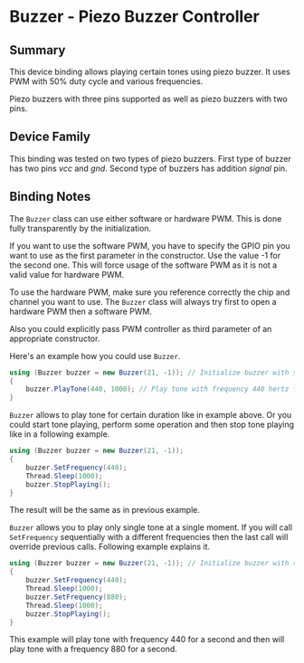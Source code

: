 ﻿# Buzzer - Piezo Buzzer Controller

## Summary

This device binding allows playing certain tones using piezo buzzer. It uses PWM with 50% duty cycle and various frequencies.

Piezo buzzers with three pins supported as well as piezo buzzers with two pins.

## Device Family

This binding was tested on two types of piezo buzzers. First type of buzzer has two pins *vcc* and *gnd*. Second type of buzzers has addition *signal* pin.

## Binding Notes

The  `Buzzer`  class can use either software or hardware PWM. This is done fully transparently by the initialization.

If you want to use the software PWM, you have to specify the GPIO pin you want to use as the first parameter in the constructor. Use the value -1 for the second one. This will force usage of the software PWM as it is not a valid value for hardware PWM.

To use the hardware PWM, make sure you reference correctly the chip and channel you want to use. The  `Buzzer`  class will always try first to open a hardware PWM then a software PWM.

Also you could explicitly pass PWM controller as third parameter of an appropriate constructor.

Here's an example how you could use `Buzzer`.
```csharp
using (Buzzer buzzer = new Buzzer(21, -1)); // Initialize buzzer with software PWM connected to pin 21.
{
	buzzer.PlayTone(440, 1000); // Play tone with frequency 440 hertz for one second.
}
```
`Buzzer` allows to play tone for certain duration like in example above.
Or you could start tone playing, perform some operation and then stop tone playing like in a following example.
```csharp
using (Buzzer buzzer = new Buzzer(21, -1));
{
	buzzer.SetFrequency(440);
	Thread.Sleep(1000);
	buzzer.StopPlaying();
}
```
The result will be the same as in previous example.

`Buzzer` allows you to play only single tone at a single moment. If you will call `SetFrequency` sequentially with a different frequencies then the last call will override previous calls. Following example explains it.
```csharp
using (Buzzer buzzer = new Buzzer(21, -1)); // Initialize buzzer with software PWM connected to pin 21.
{
	buzzer.SetFrequency(440);
	Thread.Sleep(1000);
	buzzer.SetFrequency(880);
	Thread.Sleep(1000);
	buzzer.StopPlaying();
}
```
This example will play tone with frequency 440 for a second and then will play tone with a frequency 880 for a second.